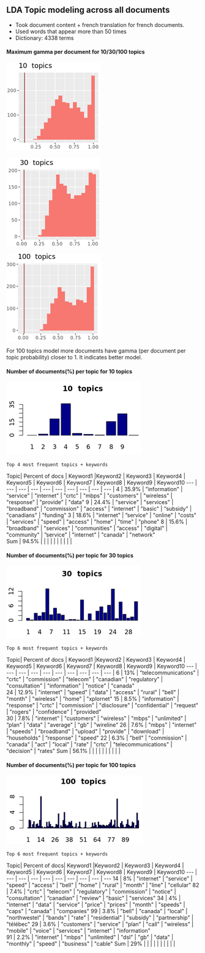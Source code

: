 ## LDA Topic modeling across all documents

- Took document content + french translation for french documents.
- Used words that appear more than 50 times
- Dictionary: 4338 terms


#### Maximum gamma per document for 10/30/100 topics
![10topics_gamma](images/10topics_gamma.png)

![30topics_gamma](images/30topics_gamma.png)

![100topics_gamma](images/100topics_gamma.png)

For 100 topics model more documents have gamma (per document per topic probability) closer to 1. It indicates better model.

#### Number of documents(%) per topic for 10 topics
![10topics_freq](images/10topics_freq.png)

`Top 4 most frequent topics + keywords`

Topic| Percent of docs | Keyword1 |Keyword2 | Keyword3 | Keyword4 | Keyword5 | Keyword6 | Keyword7 | Keyword8 | Keyword9 | Keyword10
--- | --- | --- | --- | --- | --- | --- | --- | --- | --- |
4 | 35.9% | "information"  | “service"   |  "internet"   | "crtc"     |   "mbps"    |    "customers"  |  "wireless"  |  "response"  |  "provide"  |   "data"
9  |  24.4% |  "service"  |   "services"   | "broadband" |   "commission" | "access"   |  "internet" | "basic"   |  “subsidy"  |  "canadians" |  "funding"
3  |  18.6% | "internet"  | ”service" |  "online" |  "costs"  |  "services" | "speed"  |  "access"  | "home"   |  "time"  |   "phone"
8  | 15.6%  | "broadband"  |  "services"  |  "communities"  | ”access"   |   "digital"   |  "community"  | ”service"  |   "internet"  |  "canada"    |  "network"  
Sum  | 94.5%  |   |   |   |   |   |   |   |   |   |  


#### Number of documents(%) per topic for 30 topics
![30topics_freq](images/30topics_freq.png)

`Top 6 most frequent topics + keywords`

Topic| Percent of docs | Keyword1 |Keyword2 | Keyword3 | Keyword4 | Keyword5 | Keyword6 | Keyword7 | Keyword8 | Keyword9 | Keyword10
--- | --- | --- | --- | --- | --- | --- | --- | --- | --- |
 6  | 13% | "telecommunications" | "crtc" | "commission" |  "telecom" |         "canadian" |  "regulatory" | "consultation"   | "information"  | "notice" |          "canada"            
24  |  12.9% | "internet" | ”speed"  |  "data"  |   "access"  | "rural"  |  "bell"   |  "month"  |  "wireless" | ”home"   |  "xplornet"
15  |  8.5%  | "information"  |  "response"   |  "crtc"    |     "commission"  |  "disclosure"   | "confidential" | "request"   |   "rogers"  |     "confidence"  |  "provided"  
30  | 7.8% | "internet"  |  "customers" | "wireless"  | "mbps"  |   "unlimited"  | ”plan"  |  "data"  |   "average"  | "gb"  |    "wireline"
26  | 7.6%  | "mbps"    |   "internet"  | "speeds"   |  "broadband"  | "upload"   |  "provide"  |  "download"  | ”households" | ”response"  |  "speed"
22  |  6.3%  | "bell"     |     "commission"    |     "canada"    |         "act"      |     "local"         |     "rate"       |        "crtc"        |       "telecommunications" |  "decision"      |     "rates"
Sum  |  56.1% |   |   |   |   |   |   |   |   |   |  




#### Number of documents(%) per topic for 100 topics
![100topics_freq](images/100topics_freq.png)

`Top 6 most frequent topics + keywords`

Topic| Percent of docs| Keyword1 |Keyword2 | Keyword3 | Keyword4 | Keyword5 | Keyword6 | Keyword7 | Keyword8 | Keyword9 | Keyword10
--- | --- | --- | --- | --- | --- | --- | --- | --- | ---
14  | 8%  | "internet" | "service"  | "speed"  |  "access" |  "bell"  |  "home"   |  "rural"  |  "month"  |  "line"   |  "cellular"
 82  | 7.4%  | "crtc"    |     "telecom"   |   "regulatory"  |  "commission"  | "notice"    |   "consultation"  | ”canadian"   |  "review"   |    "basic"     |   "services"
34  | 4%  |  "internet"  |  "data"   |   "service"  |  "price" |    "prices"  |  "month"   |  "speeds"  |   "caps"    |  "canada"  |  "companies"
99  | 3.8%  |  "bell"   |     "canada"  |    "local"   |    "northwestel" | “bands"   |    "rate"    |   "residential"  | "subsidy"  |   "partnership"  | "télébec"
29  |  3.6% |  "customers" |  "service"   |  "plan"    |    "call"    |    "wireless"  |   "mobile"   |   "voice"   |    "services"  |  "internet"  |  "information"  
91  | 2.2%  |   "internet" | "mbps"  |    "unlimited" |  "dsl"  |     "gb"    |    "data"  |    "monthly" |  "speed"    | "business"  |  "cable"
Sum  | 29%  |   |   |   |   |   |   |   |   |   |  
